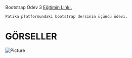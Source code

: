 Bootstrap Ödev 3
[Eğitimin Linki.](https://app.patika.dev/moduller/bootstrap)
```
Patika platformundaki bootstrap dersinin üçüncü ödevi.
```


# GÖRSELLER
![Picture](/assets/MergedImages.gif)
